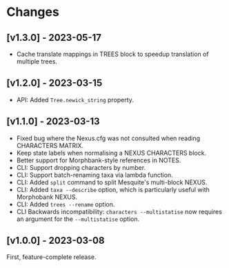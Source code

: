 # Changes

## [v1.3.0] - 2023-05-17

- Cache translate mappings in TREES block to speedup translation of multiple trees.


## [v1.2.0] - 2023-03-15

- API: Added `Tree.newick_string` property.


## [v1.1.0] - 2023-03-13

- Fixed bug where the Nexus.cfg was not consulted when reading CHARACTERS MATRIX.
- Keep state labels when normalising a NEXUS CHARACTERS block.
- Better support for Morphbank-style references in NOTES.
- CLI: Support dropping characters by number.
- CLI: Support batch-renaming taxa via lambda function.
- CLI: Added `split` command to split Mesquite's multi-block NEXUS.
- CLI: Added `taxa --describe` option, which is particularly useful with Morphobank NEXUS.
- CLI: Added `trees --rename` option.
- CLI Backwards incompatibility: `characters --multistatise` now requires an argument for
  the `--multistatise` option.


## [v1.0.0] - 2023-03-08

First, feature-complete release.

